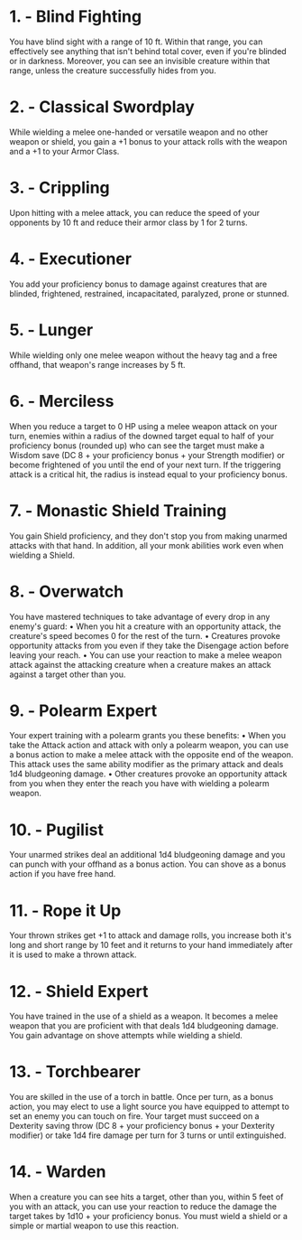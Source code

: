 # 1. - Blind Fighting

You have blind sight with a range of 10 ft. Within that range, you can effectively see anything that isn't behind total cover, even if you're blinded or in darkness. Moreover, you can see an invisible creature within that range, unless the creature successfully hides from you.

# 2. - Classical Swordplay

While wielding a melee one-handed or versatile weapon and no other weapon or shield, you gain a +1 bonus to your attack rolls with the weapon and a +1 to your Armor Class.

# 3. - Crippling

Upon hitting with a melee attack, you can reduce the speed of your opponents by 10 ft and reduce their armor class by 1 for 2 turns.

# 4. - Executioner

You add your proficiency bonus to damage against creatures that are blinded, frightened, restrained, incapacitated, paralyzed, prone or stunned.

# 5. - Lunger

While wielding only one melee weapon without the heavy tag and a free offhand, that weapon's range increases by 5 ft.

# 6. - Merciless

When you reduce a target to 0 HP using a melee weapon attack on your turn, enemies within a radius of the downed target equal to half of your proficiency bonus (rounded up) who can see the target must make a Wisdom save (DC 8 + your proficiency bonus + your Strength modifier) or become frightened of you until the end of your next turn. If the triggering attack is a critical hit, the radius is instead equal to your proficiency bonus.

# 7. - Monastic Shield Training

You gain Shield proficiency, and they don't stop you from making unarmed attacks with that hand. In addition, all your monk abilities work even when wielding a Shield.

# 8. - Overwatch

You have mastered techniques to take advantage of every drop in any enemy's guard:
• When you hit a creature with an opportunity attack, the creature's speed becomes 0 for the rest of the turn.
• Creatures provoke opportunity attacks from you even if they take the Disengage action before leaving your reach.
• You can use your reaction to make a melee weapon attack against the attacking creature when a creature makes an attack against a target other than you.

# 9. - Polearm Expert

Your expert training with a polearm grants you these benefits:
• When you take the Attack action and attack with only a polearm weapon, you can use a bonus action to make a melee attack with the opposite end of the weapon. This attack uses the same ability modifier as the primary attack and deals 1d4 bludgeoning damage.
• Other creatures provoke an opportunity attack from you when they enter the reach you have with wielding a polearm weapon.

# 10. - Pugilist

Your unarmed strikes deal an additional 1d4 bludgeoning damage and you can punch with your offhand as a bonus action. You can shove as a bonus action if you have free hand.

# 11. - Rope it Up

Your thrown strikes get +1 to attack and damage rolls, you increase both it's long and short range by 10 feet and it returns to your hand immediately after it is used to make a thrown attack.

# 12. - Shield Expert

You have trained in the use of a shield as a weapon. It becomes a melee weapon that you are proficient with that deals 1d4 bludgeoning damage. You gain advantage on shove attempts while wielding a shield.

# 13. - Torchbearer

You are skilled in the use of a torch in battle. Once per turn, as a bonus action, you may elect to use a light source you have equipped to attempt to set an enemy you can touch on fire. Your target must succeed on a Dexterity saving throw (DC 8 + your proficiency bonus + your Dexterity modifier) or take 1d4 fire damage per turn for 3 turns or until extinguished.

# 14. - Warden

When a creature you can see hits a target, other than you, within 5 feet of you with an attack, you can use your reaction to reduce the damage the target takes by 1d10 + your proficiency bonus. You must wield a shield or a simple or martial weapon to use this reaction.


